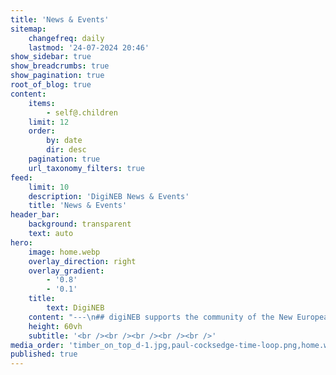 ```yaml
---
title: 'News & Events'
sitemap:
    changefreq: daily
    lastmod: '24-07-2024 20:46'
show_sidebar: true
show_breadcrumbs: true
show_pagination: true
root_of_blog: true
content:
    items:
        - self@.children
    limit: 12
    order:
        by: date
        dir: desc
    pagination: true
    url_taxonomy_filters: true
feed:
    limit: 10
    description: 'DigiNEB News & Events'
    title: 'News & Events'
header_bar:
    background: transparent
    text: auto
hero:
    image: home.webp
    overlay_direction: right
    overlay_gradient:
        - '0.8'
        - '0.1'
    title:
        text: DigiNEB
    content: "---\n## digiNEB supports the community of the New European Bauhaus (NEB) with a collection of digital solutions, projects and tools."
    height: 60vh
    subtitle: '<br /><br /><br /><br /><br />'
media_order: 'timber_on_top_d-1.jpg,paul-cocksedge-time-loop.png,home.webp'
published: true
---
```


